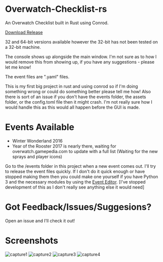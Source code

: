 # Overwatch-Checklist-rs
An Overwatch Checklist built in Rust using Conrod.

<a href="https://github.com/NightShadeNeko/Overwatch-Checklist-rs/releases">Download Release</a>

32 and 64-bit versions available however the 32-bit has not been tested on a 32-bit machine.

The console shows up alongside the main window. I'm not sure as to how I would remove this from showing up, if you have any suggestions - please let me know!

The event files are ".yaml" files.

This is my first big project in rust and using conrod so if I'm doing something wrong or could do something better please tell me how!
Also there is sort of an issue if you don't have the events folder, the assets folder, or the config.toml file then it might crash. I'm not really sure how I would handle this as this would all happen before the GUI is made.

# Events Available
- Winter Wonderland 2016
- Year of the Rooster 2017 is nearly there, waiting for overwatch.gamepedia.com to update with a full list (Waiting for the new sprays and player icons)

Go to the /events folder in this project when a new event comes out. I'll try to release the event files quickly. If I don't do it quick enough or have stopped making them then you could make one yourself if you have Python 3 and the necessary modules by using the <a href="https://github.com/NightShadeNeko/Overwatch-Checklist/blob/master/Tools/Event_Editor.pyw">Event Editor</a>. [I've stopped development of this as I don't really see anything else it would need]

# Got Feedback/Issues/Suggesions?
Open an issue and I'll check it out!

# Screenshots
![capture1](https://cloud.githubusercontent.com/assets/20044495/22110068/4105a254-debf-11e6-8616-c89ed16782dd.PNG)
![capture2](https://cloud.githubusercontent.com/assets/20044495/22110065/40fbccc0-debf-11e6-8e8a-400edcff5194.PNG)
![capture3](https://cloud.githubusercontent.com/assets/20044495/22110066/40fd9528-debf-11e6-9ea8-0b2a998cfeeb.PNG)
![capture4](https://cloud.githubusercontent.com/assets/20044495/22276388/28618b2a-e318-11e6-8998-202930661d6c.PNG)
